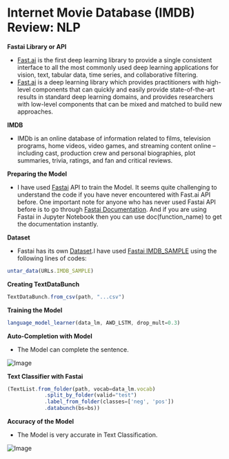 # **Internet Movie Database (IMDB) Review: NLP**

**Fastai Library or API**
- [Fast.ai](https://www.fast.ai/about/) is the first deep learning library to provide a single consistent interface to all the most commonly used deep learning applications for vision, text, tabular data, time series, and collaborative filtering.
- [Fast.ai](https://www.fast.ai/about/) is a deep learning library which provides practitioners with high-level components that can quickly and easily provide state-of-the-art results in standard deep learning domains, and provides researchers with low-level components that can be mixed and matched to build new approaches.

**IMDB**
- IMDb is an online database of information related to films, television programs, home videos, video games, and streaming content online – including cast, production crew and personal biographies, plot summaries, trivia, ratings, and fan and critical reviews.

**Preparing the Model**
- I have used [Fastai](https://www.fast.ai/about/) API to train the Model. It seems quite challenging to understand the code if you have never encountered with Fast.ai API before.
One important note for anyone who has never used Fastai API before is to go through [Fastai Documentation](https://docs.fast.ai/). And if you are using Fastai in Jupyter Notebook then you can use doc(function_name) to get the documentation instantly.

**Dataset**
- Fastai has its own [Dataset](https://docs.fast.ai/datasets.html).I have used [Fastai IMDB_SAMPLE](https://course.fast.ai/datasets) using the following lines of codes:

```javascript
untar_data(URLs.IMDB_SAMPLE)
```

**Creating TextDataBunch**

```javascript
TextDataBunch.from_csv(path, "...csv")
```

**Training the Model**

```javascript
language_model_learner(data_lm, AWD_LSTM, drop_mult=0.3)
```

**Auto-Completion with Model**
- The Model can complete the sentence.

![Image](https://res.cloudinary.com/dge89aqpc/image/upload/v1596720349/Auto_rrxfiw.png)

**Text Classifier with Fastai**

```javascript
(TextList.from_folder(path, vocab=data_lm.vocab)
            .split_by_folder(valid="test")
            .label_from_folder(classes=['neg', 'pos'])
            .databunch(bs=bs))
```

**Accuracy of the Model**
- The Model is very accurate in Text Classification.

![Image](https://res.cloudinary.com/dge89aqpc/image/upload/v1596720699/Ac_w6ecjd.png)

